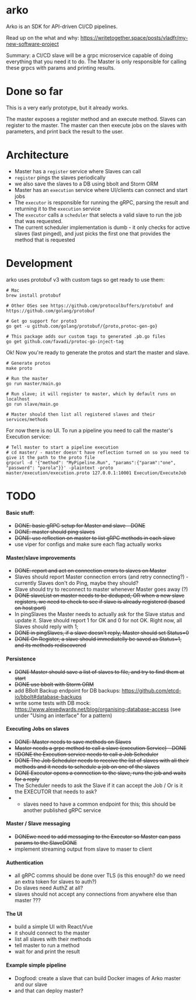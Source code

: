 # arko

Arko is an SDK for API-driven CI/CD pipelines.

Read up on the what and why: https://writetogether.space/posts/vladfr/my-new-software-project

Summary: a CI/CD slave will be a grpc microservice capable of doing everything that you need it to do. The Master is only responsible for calling these grpcs with params and printing results.

Done so far
====

This is a very early prototype, but it already works.

The master exposes a register method and an execute method. Slaves can register to the master. The master can then execute jobs on the slaves with parameters, and print back the result to the user.

Architecture
====

* Master has a `register` service where Slaves can call
* `register` pings the slaves periodically
* we also save the slaves to a DB using bbolt and Storm ORM
* Master has an `execution` service where UI/clients can connect and start jobs
* The `executor` is responsible for running the gRPC, parsing the result and returning it to the `execution` service
* The `executor` calls a `scheduler` that selects a valid slave to run the job that was requested.
* The current scheduler implementation is dumb - it only checks for active slaves (last pinged), and just picks the first one that provides the method that is requested

Development
====

arko uses protobuf v3 with custom tags so get ready to use them:
```
# Mac
brew install protobuf

# Other OSes see https://github.com/protocolbuffers/protobuf and https://github.com/golang/protobuf

# Get go support for proto3
go get -u github.com/golang/protobuf/{proto,protoc-gen-go}

# This package adds our custom tags to generated .pb.go files
go get github.com/favadi/protoc-go-inject-tag
```

Ok! Now you're ready to generate the protos and start the master and slave.

```
# Generate protos
make proto

# Run the master
go run master/main.go

# Run slave; it will register to master, which by default runs on localhost
go run slave/main.go

# Master should then list all registered slaves and their services/methods
```

For now there is no UI. To run a pipeline you need to call the master's Execution service:
```
# Tell master to start a pipeline execution
# cd master/ - master doesn't have reflection turned on so you need to give it the path to the proto file
grpcurl -d '{"method": "MyPipeline.Run", "params":{"param":"one", "password": "parola"}}' -plaintext -proto master/execution/execution.proto 127.0.0.1:10001 Execution/ExecuteJob
```

TODO
=====

#### Basic stuff:
* ~~DONE: basic gRPC setup for Master and slave - DONE~~
* ~~DONE: master should ping slaves~~
* ~~DONE: use reflection on master to list gRPC methods in each slave~~
* use viper for configs and make sure each flag actually works

#### Master/slave improvements
* ~~DONE: report and act on connection errors to slaves on Master~~
* Slaves should report Master connection errors (and retry connecting?) - currently Slaves don't do Ping, maybe they should?
* Slave should try to reconnect to master whenever Master goes away (?)
* ~~DONE slaveList on master needs to be deduped, OR when a new slave registers, we need to check to see if slave is already registered (based on host:port)~~
* In pingSlaves the Master needs to actually ask for the Slave status and update it. Slave should report 1 for OK and 0 for not OK. Right now, all Slaves should reply with 1; 
* ~~DONE in pingSlaves, if a slave doesn't reply, Master should set Status=0~~
* ~~DONE On Register, a slave should immediatelly be saved as Status=1, and its methods rediscovered~~

#### Persistence
* ~~DONE Master should save a list of slaves to file, and try to find them at start~~
* ~~DONE use bbolt with Storm ORM~~
* add BBolt Backup endpoint for DB backups:  https://github.com/etcd-io/bbolt#database-backups
* write some tests with DB mock: https://www.alexedwards.net/blog/organising-database-access (see under "Using an interface" for a pattern)

#### Executing Jobs on slaves
* ~~DONE: Master needs to save methods on Slaves~~
* ~~Master needs a grpc method to call a slave (execution Service) - DONE~~
* ~~!!DONE the Execution service needs to call a Job Scheduler~~
* ~~DONE The Job Scheduler needs to receive the list of slaves with all their methods and it needs to schedule a job on one of the slaves~~
* ~~DONE Executor opens a connection to the slave, runs the job and waits for a reply~~
* The Scheduler needs to ask the Slave if it can accept the Job / Or is it the EXECUTOR that needs to ask?
* * slaves need to have a common endpoint for this; this should be another published gRPC service

#### Master / Slave messaging
* ~~DONEwe need to add messaging to the Executor so Master can pass params to the SlaveDONE~~
* implement streaming output from slave to maser to client 

#### Authentication
* all gRPC comms should be done over TLS (is this enough? do we need an extra token for slaves to auth?)
* Do slaves need AuthZ at all?
* slaves should not accept any connections from anywhere else than master ???

#### The UI
* build a simple UI with React/Vue
* it should connect to the master
* list all slaves with their methods
* tell master to run a method
* wait for and print the result

#### Example simple pipeline
* Dogfood: create a slave that can build Docker images of Arko master and our slave
* and that can deploy master?